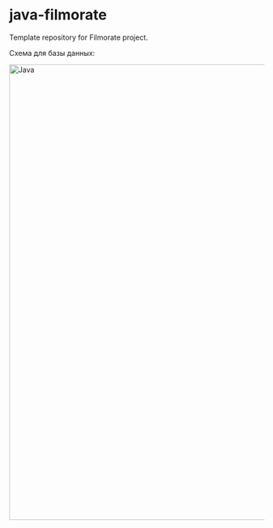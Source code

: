 # java-filmorate
Template repository for Filmorate project.

Схема для базы данных: 

<p align="left">
<a href="https://miro.com/app/board/uXjVMbPpfag=/?moveToWidget=3458764549540578678&cot=10" target="_blank" rel="noreferrer"><img src="https://github.com/Stepashka37/java-filmorate/blob/add-friends-likes/fr2MxXix2h0.jpg" width="1800" height="900" alt="Java" /></a>

  </p>
